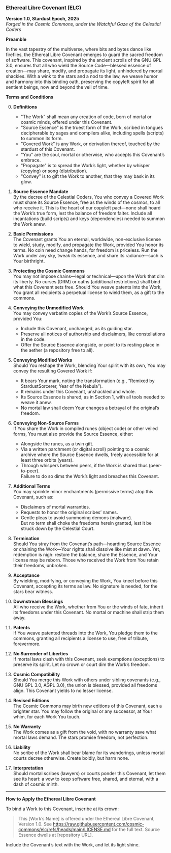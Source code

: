 ### Ethereal Libre Covenant (ELC)
**Version 1.0, Stardust Epoch, 2025**  
*Forged in the Cosmic Commons, under the Watchful Gaze of the Celestial Coders*

**Preamble**

In the vast tapestry of the multiverse, where bits and bytes dance like fireflies, the Ethereal Libre Covenant emerges to guard the sacred freedom of software. This covenant, inspired by the ancient scrolls of the GNU GPL 3.0, ensures that all who wield the Source Code—blessed essence of creation—may share, modify, and propagate its light, unhindered by mortal shackles. With a wink to the stars and a nod to the law, we weave humor and harmony into this binding oath, preserving the copyleft spirit for all sentient beings, now and beyond the veil of time.

**Terms and Conditions**

0. **Definitions**  
   - "The Work" shall mean any creation of code, born of mortal or cosmic minds, offered under this Covenant.  
   - "Source Essence" is the truest form of the Work, scribed in tongues decipherable by sages and compilers alike, including spells (scripts) to summon its form.  
   - "Covered Work" is any Work, or derivation thereof, touched by the stardust of this Covenant.  
   - "You" are the soul, mortal or otherwise, who accepts this Covenant’s embrace.  
   - "Propagate" is to spread the Work’s light, whether by whisper (copying) or song (distribution).  
   - "Convey" is to gift the Work to another, that they may bask in its glow.

1. **Source Essence Mandate**  
   By the decree of the Celestial Coders, You who convey a Covered Work must share its Source Essence, free as the winds of the cosmos, to all who receive it. This is the heart of our copyleft pact—none shall hoard the Work’s true form, lest the balance of freedom falter. Include all incantations (build scripts) and keys (dependencies) needed to summon the Work anew.

2. **Basic Permissions**  
   The Covenant grants You an eternal, worldwide, non-exclusive license to wield, study, modify, and propagate the Work, provided You honor its terms. No coin need change hands, for freedom is priceless. Run the Work under any sky, tweak its essence, and share its radiance—such is Your birthright.

3. **Protecting the Cosmic Commons**  
   You may not impose chains—legal or technical—upon the Work that dim its liberty. No curses (DRM) or oaths (additional restrictions) shall bind what this Covenant sets free. Should You weave patents into the Work, You grant all recipients a perpetual license to wield them, as a gift to the commons.

4. **Conveying the Unmodified Work**  
   You may convey verbatim copies of the Work’s Source Essence, provided You:  
   - Include this Covenant, unchanged, as its guiding star.  
   - Preserve all notices of authorship and disclaimers, like constellations in the code.  
   - Offer the Source Essence alongside, or point to its resting place in the aether (a repository free to all).

5. **Conveying Modified Works**  
   Should You reshape the Work, blending Your spirit with its own, You may convey the resulting Covered Work if:  
   - It bears Your mark, noting the transformation (e.g., “Remixed by StardustSorcerer, Year of the Nebula”).  
   - It remains under this Covenant, unshackled and whole.  
   - Its Source Essence is shared, as in Section 1, with all tools needed to weave it anew.  
   - No mortal law shall deem Your changes a betrayal of the original’s freedom.

6. **Conveying Non-Source Forms**  
   If You share the Work in compiled runes (object code) or other veiled forms, You must also provide the Source Essence, either:  
   - Alongside the runes, as a twin gift.  
   - Via a written parchment (or digital scroll) pointing to a cosmic archive where the Source Essence dwells, freely accessible for at least three orbits (years).  
   - Through whispers between peers, if the Work is shared thus (peer-to-peer).  
   Failure to do so dims the Work’s light and breaches this Covenant.

7. **Additional Terms**  
   You may sprinkle minor enchantments (permissive terms) atop this Covenant, such as:  
   - Disclaimers of mortal warranties.  
   - Requests to honor the original scribes’ names.  
   - Gentle pleas to avoid summoning demons (malware).  
   But no term shall choke the freedoms herein granted, lest it be struck down by the Celestial Court.

8. **Termination**  
   Should You stray from the Covenant’s path—hoarding Source Essence or chaining the Work—Your rights shall dissolve like mist at dawn. Yet, redemption is nigh: restore the balance, share the Essence, and Your license may be reborn. Those who received the Work from You retain their freedoms, unbroken.

9. **Acceptance**  
   By wielding, modifying, or conveying the Work, You kneel before this Covenant, accepting its terms as law. No signature is needed, for the stars bear witness.

10. **Downstream Blessings**  
    All who receive the Work, whether from You or the winds of fate, inherit its freedoms under this Covenant. No mortal or machine shall strip them away.

11. **Patents**  
    If You weave patented threads into the Work, You pledge them to the commons, granting all recipients a license to use, free of tribute, forevermore.

12. **No Surrender of Liberties**  
    If mortal laws clash with this Covenant, seek exemptions (exceptions) to preserve its spirit. Let no crown or court dim the Work’s freedom.

13. **Cosmic Compatibility**  
    Should You merge this Work with others under sibling covenants (e.g., GNU GPL 3.0, AGPL 3.0), the union is blessed, provided all freedoms align. This Covenant yields to no lesser license.

14. **Revised Editions**  
    The Cosmic Commons may birth new editions of this Covenant, each a brighter star. You may follow the original or any successor, at Your whim, for each Work You touch.

15. **No Warranty**  
    The Work comes as a gift from the void, with no warranty save what mortal laws demand. The stars promise freedom, not perfection.

16. **Liability**  
    No scribe of the Work shall bear blame for its wanderings, unless mortal courts decree otherwise. Create boldly, but harm none.

17. **Interpretation**  
    Should mortal scribes (lawyers) or courts ponder this Covenant, let them see its heart: a vow to keep software free, shared, and eternal, with a dash of cosmic mirth.

---

**How to Apply the Ethereal Libre Covenant**

To bind a Work to this Covenant, inscribe at its crown:  
> This [Work’s Name] is offered under the Ethereal Libre Covenant, Version 1.0. See <https://raw.githubusercontent.com/cosmic-commons/elc/refs/heads/main/LICENSE.md> for the full text. Source Essence dwells at [repository URL].

Include the Covenant’s text with the Work, and let its light shine.

